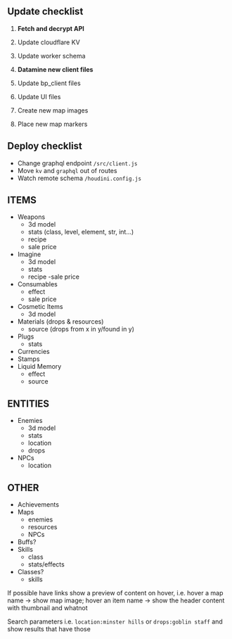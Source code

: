 ## Update checklist
1. **Fetch and decrypt API**
2. Update cloudflare KV
3. Update worker schema

1. **Datamine new client files**
2. Update bp_client files
3. Update UI files
4. Create new map images
5. Place new map markers

## Deploy checklist
- Change graphql endpoint `/src/client.js`
- Move `kv` and `graphql` out of routes
- Watch remote schema `/houdini.config.js`

## ITEMS
- Weapons
    - 3d model
    - stats (class, level, element, str, int...)
    - recipe
    - sale price
- Imagine
    - 3d model
    - stats
    - recipe
    -sale price
- Consumables
    - effect
    - sale price
- Cosmetic Items
    - 3d model
- Materials (drops & resources)
    - source (drops from x in y/found in y)
- Plugs
    - stats
- Currencies
- Stamps
- Liquid Memory
    - effect
    - source

## ENTITIES
- Enemies
    - 3d model
    - stats
    - location
    - drops
- NPCs
    - location

## OTHER
- Achievements
- Maps
    - enemies
    - resources
    - NPCs
- Buffs?
- Skills
    - class
    - stats/effects
- Classes?
    - skills


If possible have links show a preview of content on hover, i.e. hover a map name -> show map image; hover an item name -> show the header content with thumbnail and whatnot

Search parameters i.e. `location:minster hills` or `drops:goblin staff` and show results that have those